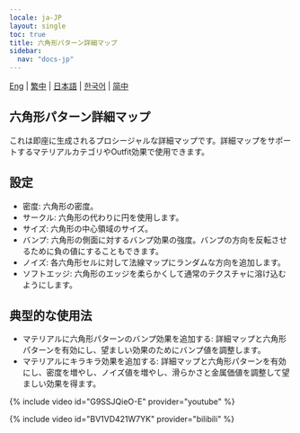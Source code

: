 ```yaml
---
locale: ja-JP
layout: single
toc: true
title: 六角形パターン詳細マップ
sidebar:
  nav: "docs-jp"
---
```

[Eng](/dancexr/features/hexagon_detail) | [繁中](/tw/dancexr/features/hexagon_detail) | [日本語](/jp/dancexr/features/hexagon_detail) | [한국어](/kr/dancexr/features/hexagon_detail) | [简中](/zh/dancexr/features/hexagon_detail)

## 六角形パターン詳細マップ
これは即座に生成されるプロシージャルな詳細マップです。詳細マップをサポートするマテリアルカテゴリやOutfit効果で使用できます。

## 設定
* 密度: 六角形の密度。
* サークル: 六角形の代わりに円を使用します。
* サイズ: 六角形の中心領域のサイズ。
* バンプ: 六角形の側面に対するバンプ効果の強度。バンプの方向を反転させるために負の値にすることもできます。
* ノイズ: 各六角形セルに対して法線マップにランダムな方向を追加します。
* ソフトエッジ: 六角形のエッジを柔らかくして通常のテクスチャに溶け込むようにします。

## 典型的な使用法
* マテリアルに六角形パターンのバンプ効果を追加する: 詳細マップと六角形パターンを有効にし、望ましい効果のためにバンプ値を調整します。
* マテリアルにキラキラ効果を追加する: 詳細マップと六角形パターンを有効にし、密度を増やし、ノイズ値を増やし、滑らかさと金属価値を調整して望ましい効果を得ます。

{% include video id="G9SSJQieO-E" provider="youtube" %}

{% include video id="BV1VD421W7YK" provider="bilibili" %}